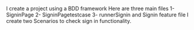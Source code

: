 I create a project using a BDD framework Here are three main files 1- SigninPage 2- SigninPagetestcase 3- runnerSignin and Signin feature file I create two Scenarios to check sign in functionality.
